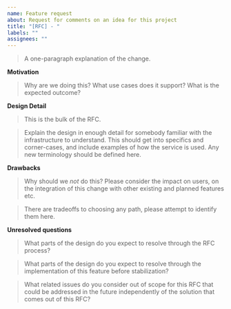```yaml
---
name: Feature request
about: Request for comments on an idea for this project
title: "[RFC] - "
labels: ""
assignees: ""
---
```


> A one-paragraph explanation of the change.

**Motivation**

> Why are we doing this? What use cases does it support? What is the expected outcome?

**Design Detail**

> This is the bulk of the RFC.

> Explain the design in enough detail for somebody familiar with the infrastructure to understand. This should get into specifics and corner-cases, and include examples of how the service is used. Any new terminology should be defined here.

**Drawbacks**

> Why should we _not_ do this? Please consider the impact on users, on the integration of this change with other existing and planned features etc.

> There are tradeoffs to choosing any path, please attempt to identify them here.

**Unresolved questions**

> What parts of the design do you expect to resolve through the RFC process?

> What parts of the design do you expect to resolve through the implementation of this feature before stabilization?

> What related issues do you consider out of scope for this RFC that could be addressed in the future independently of the solution that comes out of this RFC?
